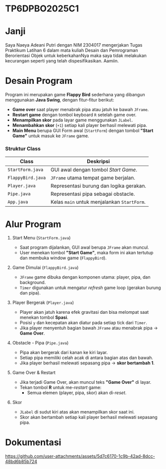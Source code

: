 # TP6DPBO2025C1

# Janji
Saya Naeya Adeani Putri dengan NIM 2304017 mengerjakan Tugas Praktikum Latihan 6 dalam mata kuliah Desain dan Pemrograman Berorientasi Objek untuk keberkahanNya maka saya tidak melakukan kecurangan seperti yang telah dispesifikasikan. Aamiin.

# Desain Program

Program ini merupakan game **Flappy Bird** sederhana yang dibangun menggunakan **Java Swing**, dengan fitur-fitur berikut:

- **Game over** saat player menabrak pipa atau jatuh ke bawah `JFrame`.
- **Restart game** dengan tombol keyboard `R` setelah game over.
- **Menampilkan skor** pada layar game menggunakan `JLabel`.
- **Menambahkan skor** (`+1`) setiap kali player berhasil melewati pipa.
- **Main Menu** berupa GUI Form awal (`StartForm`) dengan tombol **"Start Game"** untuk masuk ke `JFrame` game.

### Struktur Class

| Class            | Deskripsi                                               |
|------------------|----------------------------------------------------------|
| `StartForm.java` | GUI awal dengan tombol *Start Game*.                     |
| `FlappyBird.java`| `JFrame` utama tempat game berjalan.                     |
| `Player.java`    | Representasi burung dan logika gerakan.                  |
| `Pipe.java`      | Representasi pipa sebagai obstacle.                      |
| `App.java`       | Kelas `main` untuk menjalankan `StartForm`.              |

# Alur Program

1. Start Menu (`StartForm.java`)
    - Saat program dijalankan, GUI awal berupa `JFrame` akan muncul.
    - User menekan tombol **"Start Game"**, maka form ini akan tertutup dan membuka window game (`FlappyBird`).

2. Game Dimulai (`FlappyBird.java`)
    - `JFrame` game dibuka dengan komponen utama: player, pipa, dan background.
    - `Timer` digunakan untuk mengatur *refresh* game loop (gerakan burung dan pipa).

3. Player Bergerak (`Player.java`)
    - Player akan jatuh karena efek gravitasi dan bisa melompat saat menekan tombol **Spasi**.
    - Posisi `y` dan kecepatan akan diatur pada setiap tick dari `Timer`.
    - Jika player menyentuh bagian bawah `JFrame` atau menabrak pipa → **Game Over**.

4. Obstacle - Pipa (`Pipe.java`)
    - Pipa akan bergerak dari kanan ke kiri layar.
    - Setiap pipa memiliki celah acak di antara bagian atas dan bawah.
    - Jika player berhasil melewati sepasang pipa → **skor bertambah 1**.

5. Game Over & Restart
    - Jika terjadi Game Over, akan muncul teks **"Game Over"** di layar.
    - Tekan tombol **R** untuk me-*restart* game:
      - Semua elemen (player, pipa, skor) akan di-*reset*.

6. Skor
    - `JLabel` di sudut kiri atas akan menampilkan skor saat ini.
    - Skor akan bertambah setiap kali player berhasil melewati sepasang pipa.

# Dokumentasi


https://github.com/user-attachments/assets/5d7c6170-1c9b-42ad-8dcc-48bd6b85b724

